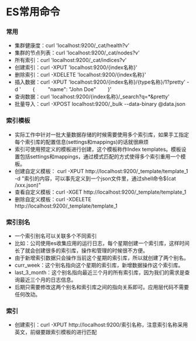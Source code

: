 # ES常用命令

### 常用
- 集群健康度：curl 'localhost:9200/_cat/health?v'
- 集群的节点列表：curl 'localhost:9200/_cat/nodes?v'
- 所有索引：curl 'localhost:9200/_cat/indices?v'
- 创建索引：curl -XPUT 'localhost:9200/{index名称}'
- 删除索引：curl -XDELETE 'localhost:9200/{index名称}'
- 插入数据：curl -XPUT 'localhost:9200/{index名称}/{type名称}/1?pretty' -d '
　　{
       　　  "name": "John Doe"
　　}'
- 查询数据：curl 'localhost:9200/{index名称}/_search?q=*&pretty'
- 批量导入：curl -XPOST localhost:9200/_bulk --data-binary @data.json

### 索引模板

- 实际工作中针对一批大量数据存储的时候需要使用多个索引库，如果手工指定每个索引库的配置信息(settings和mappings)的话就很麻烦
- 索引可使用预定义的模板进行创建，这个模板称作Index templates。模板设置包括settings和mappings，通过模式匹配的方式使得多个索引重用一个模板。
- 创建自定义模板： curl -XPUT http://localhost:9200/_template/template_1 -d "索引的内容，可以事先定义到一个json文件里，通过shell命令$(cat /xxx.json)"
- 查看自定义模板：curl -XGET http://localhost:9200/_template/template_1
- 删除自定义模板：curl -XDELETE http://localhost:9200/_template/template_1

### 索引别名
- 一个索引别名可以关联多个不同索引
- 比如：公司使用es收集应用的运行日志，每个星期创建一个索引库，这样时间长了就会创建很多的索引库，操作和管理的时候很不方便。
- 由于新增索引数据只会操作当前这个星期的索引库，所以就创建了两个别名。
- curr_week：这个别名指向这个星期的索引库，新增数据操作这个索引库。
- last_3_month：这个别名指向最近三个月的所有索引库，因为我们的需求是查询最近三个月的日志信息。
- 后期只需要修改这两个别名和索引库之间的指向关系即可。应用层代码不需要任何改动。

### 索引
- 创建索引：curl -XPUT http://localhost:9200/索引名称，注意索引名称采用英文，前缀要跟索引模板的进行匹配

